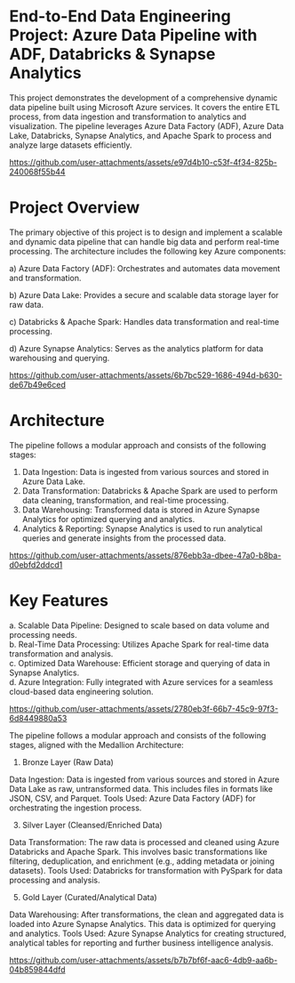 # End-to-End Data Engineering Project: Azure Data Pipeline with ADF, Databricks & Synapse Analytics

This project demonstrates the development of a comprehensive dynamic data pipeline built using Microsoft Azure services. It covers the entire ETL process, from data ingestion and transformation to analytics and visualization. The pipeline leverages Azure Data Factory (ADF), Azure Data Lake, Databricks, Synapse Analytics, and Apache Spark to process and analyze large datasets efficiently.


https://github.com/user-attachments/assets/e97d4b10-c53f-4f34-825b-240068f55b44

# Project Overview

The primary objective of this project is to design and implement a scalable and dynamic data pipeline that can handle big data and perform real-time processing. The architecture includes the following key Azure components:

a) Azure Data Factory (ADF): Orchestrates and automates data movement and transformation.  
  
b) Azure Data Lake: Provides a secure and scalable data storage layer for raw data.
  
c) Databricks & Apache Spark: Handles data transformation and real-time processing.  
  
d) Azure Synapse Analytics: Serves as the analytics platform for data warehousing and querying.


https://github.com/user-attachments/assets/6b7bc529-1686-494d-b630-de67b49e6ced

# Architecture

The pipeline follows a modular approach and consists of the following stages:

1. Data Ingestion: Data is ingested from various sources and stored in Azure Data Lake.
2. Data Transformation: Databricks & Apache Spark are used to perform data cleaning, transformation, and real-time processing.
3. Data Warehousing: Transformed data is stored in Azure Synapse Analytics for optimized querying and analytics.
4. Analytics & Reporting: Synapse Analytics is used to run analytical queries and generate insights from the processed data.


https://github.com/user-attachments/assets/876ebb3a-dbee-47a0-b8ba-d0ebfd2ddcd1

# Key Features

a. Scalable Data Pipeline: Designed to scale based on data volume and processing needs.  
b. Real-Time Data Processing: Utilizes Apache Spark for real-time data transformation and analysis.  
c. Optimized Data Warehouse: Efficient storage and querying of data in Synapse Analytics.  
d. Azure Integration: Fully integrated with Azure services for a seamless cloud-based data engineering solution.



https://github.com/user-attachments/assets/2780eb3f-66b7-45c9-97f3-6d8449880a53

The pipeline follows a modular approach and consists of the following stages, aligned with the Medallion Architecture:

1. Bronze Layer (Raw Data)

Data Ingestion: Data is ingested from various sources and stored in Azure Data Lake as raw, untransformed data. This includes files in formats like JSON, CSV, and Parquet.
Tools Used: Azure Data Factory (ADF) for orchestrating the ingestion process.  

3. Silver Layer (Cleansed/Enriched Data)

Data Transformation: The raw data is processed and cleaned using Azure Databricks and Apache Spark. This involves basic transformations like filtering, deduplication, and enrichment (e.g., adding metadata or joining datasets).
Tools Used: Databricks for transformation with PySpark for data processing and analysis.   

5. Gold Layer (Curated/Analytical Data)

Data Warehousing: After transformations, the clean and aggregated data is loaded into Azure Synapse Analytics. This data is optimized for querying and analytics.
Tools Used: Azure Synapse Analytics for creating structured, analytical tables for reporting and further business intelligence analysis.


https://github.com/user-attachments/assets/b7b7bf6f-aac6-4db9-aa6b-04b859844dfd

